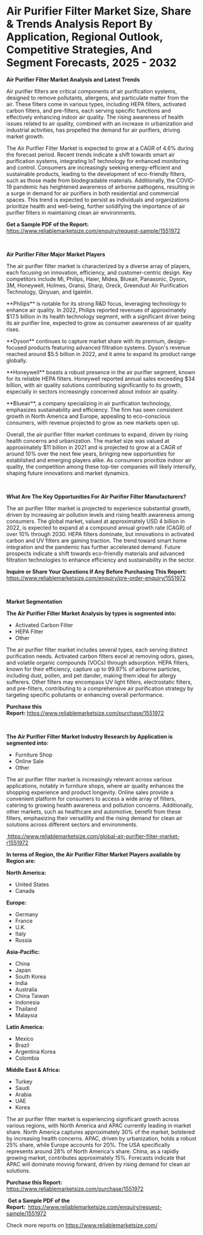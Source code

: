 <p><h1>Air Purifier Filter Market Size, Share & Trends Analysis Report By Application, Regional Outlook, Competitive Strategies, And Segment Forecasts, 2025 - 2032</h1></p><p><strong>Air Purifier Filter Market Analysis and Latest Trends</strong></p>
<p><p>Air purifier filters are critical components of air purification systems, designed to remove pollutants, allergens, and particulate matter from the air. These filters come in various types, including HEPA filters, activated carbon filters, and pre-filters, each serving specific functions and effectively enhancing indoor air quality. The rising awareness of health issues related to air quality, combined with an increase in urbanization and industrial activities, has propelled the demand for air purifiers, driving market growth.</p><p>The Air Purifier Filter Market is expected to grow at a CAGR of 4.6% during the forecast period. Recent trends indicate a shift towards smart air purification systems, integrating IoT technology for enhanced monitoring and control. Consumers are increasingly seeking energy-efficient and sustainable products, leading to the development of eco-friendly filters, such as those made from biodegradable materials. Additionally, the COVID-19 pandemic has heightened awareness of airborne pathogens, resulting in a surge in demand for air purifiers in both residential and commercial spaces. This trend is expected to persist as individuals and organizations prioritize health and well-being, further solidifying the importance of air purifier filters in maintaining clean air environments.</p></p>
<p><strong>Get a Sample PDF of the Report:&nbsp;</strong> <a href="https://www.reliablemarketsize.com/enquiry/request-sample/1551972?utm_campaign=1103&utm_medium=2&utm_source=Github&utm_content=ia&utm_term=06022025&utm_id=air-purifier-filter">https://www.reliablemarketsize.com/enquiry/request-sample/1551972</a></p>
<p>&nbsp;</p>
<p><strong>Air Purifier Filter Major Market Players</strong></p>
<p><p>The air purifier filter market is characterized by a diverse array of players, each focusing on innovation, efficiency, and customer-centric design. Key competitors include Mi, Philips, Haier, Midea, Blueair, Panasonic, Dyson, 3M, Honeywell, Holmes, Oransi, Sharp, Oreck, Greendust Air Purification Technology, Qinyuan, and Igaintin.</p><p>**Philips** is notable for its strong R&D focus, leveraging technology to enhance air quality. In 2022, Philips reported revenues of approximately $17.5 billion in its health technology segment, with a significant driver being its air purifier line, expected to grow as consumer awareness of air quality rises.</p><p>**Dyson** continues to capture market share with its premium, design-focused products featuring advanced filtration systems. Dyson's revenue reached around $5.5 billion in 2022, and it aims to expand its product range globally.</p><p>**Honeywell** boasts a robust presence in the air purifier segment, known for its reliable HEPA filters. Honeywell reported annual sales exceeding $34 billion, with air quality solutions contributing significantly to its growth, especially in sectors increasingly concerned about indoor air quality.</p><p>**Blueair**, a company specializing in air purification technology, emphasizes sustainability and efficiency. The firm has seen consistent growth in North America and Europe, appealing to eco-conscious consumers, with revenue projected to grow as new markets open up.</p><p>Overall, the air purifier filter market continues to expand, driven by rising health concerns and urbanization. The market size was valued at approximately $11 billion in 2021 and is projected to grow at a CAGR of around 10% over the next few years, bringing new opportunities for established and emerging players alike. As consumers prioritize indoor air quality, the competition among these top-tier companies will likely intensify, shaping future innovations and market dynamics.</p></p>
<p>&nbsp;</p>
<p><strong>What Are The Key Opportunities For Air Purifier Filter Manufacturers?</strong></p>
<p><p>The air purifier filter market is projected to experience substantial growth, driven by increasing air pollution levels and rising health awareness among consumers. The global market, valued at approximately USD 4 billion in 2022, is expected to expand at a compound annual growth rate (CAGR) of over 10% through 2030. HEPA filters dominate, but innovations in activated carbon and UV filters are gaining traction. The trend toward smart home integration and the pandemic has further accelerated demand. Future prospects indicate a shift towards eco-friendly materials and advanced filtration technologies to enhance efficiency and sustainability in the sector.</p></p>
<p><strong>Inquire or Share Your Questions If Any Before Purchasing This Report:</strong> <a href="https://www.reliablemarketsize.com/enquiry/pre-order-enquiry/1551972?utm_campaign=1103&utm_medium=2&utm_source=Github&utm_content=ia&utm_term=06022025&utm_id=air-purifier-filter">https://www.reliablemarketsize.com/enquiry/pre-order-enquiry/1551972</a></p>
<p>&nbsp;</p>
<p><strong>Market Segmentation</strong></p>
<p><strong>The Air Purifier Filter Market Analysis by types is segmented into:</strong></p>
<p><ul><li>Activated Carbon Filter</li><li>HEPA Filter</li><li>Other</li></ul></p>
<p><p>The air purifier filter market includes several types, each serving distinct purification needs. Activated carbon filters excel at removing odors, gases, and volatile organic compounds (VOCs) through adsorption. HEPA filters, known for their efficiency, capture up to 99.97% of airborne particles, including dust, pollen, and pet dander, making them ideal for allergy sufferers. Other filters may encompass UV light filters, electrostatic filters, and pre-filters, contributing to a comprehensive air purification strategy by targeting specific pollutants or enhancing overall performance.</p></p>
<p><strong>Purchase this Report:&nbsp;</strong><a href="https://www.reliablemarketsize.com/purchase/1551972?utm_campaign=1103&utm_medium=2&utm_source=Github&utm_content=ia&utm_term=06022025&utm_id=air-purifier-filter">https://www.reliablemarketsize.com/purchase/1551972</a></p>
<p>&nbsp;</p>
<p><strong>The Air Purifier Filter Market Industry Research by Application is segmented into:</strong></p>
<p><ul><li>Furniture Shop</li><li>Online Sale</li><li>Other</li></ul></p>
<p><p>The air purifier filter market is increasingly relevant across various applications, notably in furniture shops, where air quality enhances the shopping experience and product longevity. Online sales provide a convenient platform for consumers to access a wide array of filters, catering to growing health awareness and pollution concerns. Additionally, other markets, such as healthcare and automotive, benefit from these filters, emphasizing their versatility and the rising demand for clean air solutions across different sectors and environments.</p></p>
<p><a href="https://www.reliablemarketsize.com/global-air-purifier-filter-market-r1551972?utm_campaign=1103&utm_medium=2&utm_source=Github&utm_content=ia&utm_term=06022025&utm_id=air-purifier-filter">&nbsp;https://www.reliablemarketsize.com/global-air-purifier-filter-market-r1551972</a></p>
<p><strong>In terms of Region, the Air Purifier Filter Market Players available by Region are:</strong></p>
<p>
    <p> <strong> North America: </strong>
        <ul>
            <li>United States</li>
            <li>Canada</li>
        </ul>
        </p> 
    <p> <strong> Europe: </strong>
        <ul>
            <li>Germany</li>
            <li>France</li>
            <li>U.K.</li>
            <li>Italy</li>
            <li>Russia</li>
        </ul>
        </p> 
    <p> <strong> Asia-Pacific: </strong>
        <ul>
            <li>China</li>
            <li>Japan</li>
            <li>South Korea</li>
            <li>India</li>
            <li>Australia</li>
            <li>China Taiwan</li>
            <li>Indonesia</li>
            <li>Thailand</li>
            <li>Malaysia</li>
        </ul>
        </p> 
    <p> <strong> Latin America: </strong>
        <ul>
            <li>Mexico</li>
            <li>Brazil</li>
            <li>Argentina Korea</li>
            <li>Colombia</li>
        </ul>
        </p> 
    <p> <strong> Middle East & Africa: </strong>
        <ul>
            <li>Turkey</li>
            <li>Saudi</li>
            <li>Arabia</li>
            <li>UAE</li>
            <li>Korea</li>
        </ul>
    </p>
    </p>
<p><p>The air purifier filter market is experiencing significant growth across various regions, with North America and APAC currently leading in market share. North America captures approximately 30% of the market, bolstered by increasing health concerns. APAC, driven by urbanization, holds a robust 25% share, while Europe accounts for 20%. The USA specifically represents around 28% of North America's share. China, as a rapidly growing market, contributes approximately 15%. Forecasts indicate that APAC will dominate moving forward, driven by rising demand for clean air solutions.</p></p>
<p><strong>Purchase this Report: </strong><a href="https://www.reliablemarketsize.com/purchase/1551972?utm_campaign=1103&utm_medium=2&utm_source=Github&utm_content=ia&utm_term=06022025&utm_id=air-purifier-filter">https://www.reliablemarketsize.com/purchase/1551972</a></p>
<p>&nbsp;<strong>Get a Sample PDF of the Report:&nbsp;&nbsp;</strong><a href="https://www.reliablemarketsize.com/enquiry/request-sample/1551972?utm_campaign=1103&utm_medium=2&utm_source=Github&utm_content=ia&utm_term=06022025&utm_id=air-purifier-filter">https://www.reliablemarketsize.com/enquiry/request-sample/1551972</a></p>
<p><strong></strong></p>
<p>Check more reports on <a href="https://www.reliablemarketsize.com/?utm_campaign=1103&utm_medium=2&utm_source=Github&utm_content=ia&utm_term=06022025&utm_id=air-purifier-filter">https://www.reliablemarketsize.com/</a></p>